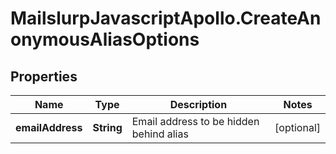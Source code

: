 # MailslurpJavascriptApollo.CreateAnonymousAliasOptions

## Properties

Name | Type | Description | Notes
------------ | ------------- | ------------- | -------------
**emailAddress** | **String** | Email address to be hidden behind alias | [optional] 



